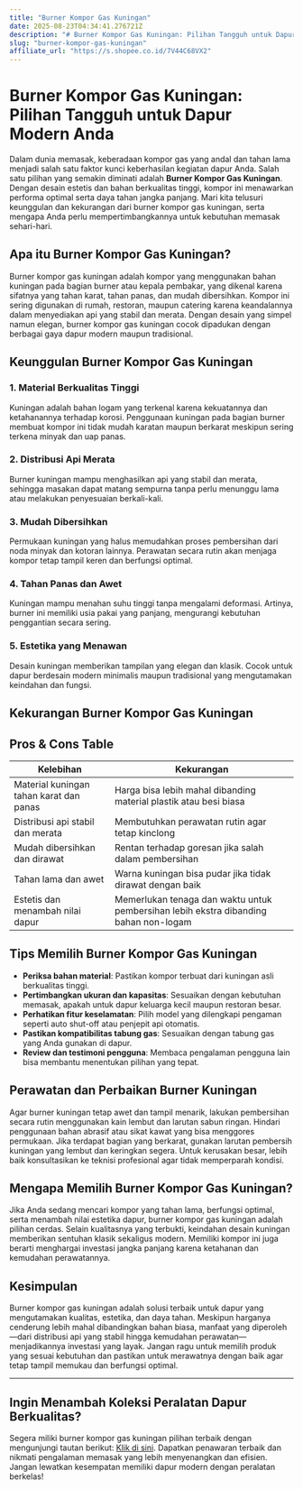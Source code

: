 ```yaml
---
title: "Burner Kompor Gas Kuningan"
date: 2025-08-23T04:34:41.276721Z
description: "# Burner Kompor Gas Kuningan: Pilihan Tangguh untuk Dapur Modern Anda..."
slug: "burner-kompor-gas-kuningan"
affiliate_url: "https://s.shopee.co.id/7V44C68VX2"
---
```

# Burner Kompor Gas Kuningan: Pilihan Tangguh untuk Dapur Modern Anda

Dalam dunia memasak, keberadaan kompor gas yang andal dan tahan lama menjadi salah satu faktor kunci keberhasilan kegiatan dapur Anda. Salah satu pilihan yang semakin diminati adalah **Burner Kompor Gas Kuningan**. Dengan desain estetis dan bahan berkualitas tinggi, kompor ini menawarkan performa optimal serta daya tahan jangka panjang. Mari kita telusuri keunggulan dan kekurangan dari burner kompor gas kuningan, serta mengapa Anda perlu mempertimbangkannya untuk kebutuhan memasak sehari-hari.

## Apa itu Burner Kompor Gas Kuningan?

Burner kompor gas kuningan adalah kompor yang menggunakan bahan kuningan pada bagian burner atau kepala pembakar, yang dikenal karena sifatnya yang tahan karat, tahan panas, dan mudah dibersihkan. Kompor ini sering digunakan di rumah, restoran, maupun catering karena keandalannya dalam menyediakan api yang stabil dan merata. Dengan desain yang simpel namun elegan, burner kompor gas kuningan cocok dipadukan dengan berbagai gaya dapur modern maupun tradisional.

## Keunggulan Burner Kompor Gas Kuningan

### 1. Material Berkualitas Tinggi
Kuningan adalah bahan logam yang terkenal karena kekuatannya dan ketahanannya terhadap korosi. Penggunaan kuningan pada bagian burner membuat kompor ini tidak mudah karatan maupun berkarat meskipun sering terkena minyak dan uap panas.

### 2. Distribusi Api Merata
Burner kuningan mampu menghasilkan api yang stabil dan merata, sehingga masakan dapat matang sempurna tanpa perlu menunggu lama atau melakukan penyesuaian berkali-kali.

### 3. Mudah Dibersihkan
Permukaan kuningan yang halus memudahkan proses pembersihan dari noda minyak dan kotoran lainnya. Perawatan secara rutin akan menjaga kompor tetap tampil keren dan berfungsi optimal.

### 4. Tahan Panas dan Awet
Kuningan mampu menahan suhu tinggi tanpa mengalami deformasi. Artinya, burner ini memiliki usia pakai yang panjang, mengurangi kebutuhan penggantian secara sering.

### 5. Estetika yang Menawan
Desain kuningan memberikan tampilan yang elegan dan klasik. Cocok untuk dapur berdesain modern minimalis maupun tradisional yang mengutamakan keindahan dan fungsi.

## Kekurangan Burner Kompor Gas Kuningan

## Pros & Cons Table

| Kelebihan                                    | Kekurangan                                |
|----------------------------------------------|------------------------------------------|
| Material kuningan tahan karat dan panas     | Harga bisa lebih mahal dibanding material plastik atau besi biasa |
| Distribusi api stabil dan merata            | Membutuhkan perawatan rutin agar tetap kinclong |
| Mudah dibersihkan dan dirawat               | Rentan terhadap goresan jika salah dalam pembersihan |
| Tahan lama dan awet                        | Warna kuningan bisa pudar jika tidak dirawat dengan baik |
| Estetis dan menambah nilai dapur           | Memerlukan tenaga dan waktu untuk pembersihan lebih ekstra dibanding bahan non-logam |

## Tips Memilih Burner Kompor Gas Kuningan

- **Periksa bahan material**: Pastikan kompor terbuat dari kuningan asli berkualitas tinggi.
- **Pertimbangkan ukuran dan kapasitas**: Sesuaikan dengan kebutuhan memasak, apakah untuk dapur keluarga kecil maupun restoran besar.
- **Perhatikan fitur keselamatan**: Pilih model yang dilengkapi pengaman seperti auto shut-off atau penjepit api otomatis.
- **Pastikan kompatibilitas tabung gas**: Sesuaikan dengan tabung gas yang Anda gunakan di dapur.
- **Review dan testimoni pengguna**: Membaca pengalaman pengguna lain bisa membantu menentukan pilihan yang tepat.

## Perawatan dan Perbaikan Burner Kuningan

Agar burner kuningan tetap awet dan tampil menarik, lakukan pembersihan secara rutin menggunakan kain lembut dan larutan sabun ringan. Hindari penggunaan bahan abrasif atau sikat kawat yang bisa menggores permukaan. Jika terdapat bagian yang berkarat, gunakan larutan pembersih kuningan yang lembut dan keringkan segera. Untuk kerusakan besar, lebih baik konsultasikan ke teknisi profesional agar tidak memperparah kondisi.

## Mengapa Memilih Burner Kompor Gas Kuningan?

Jika Anda sedang mencari kompor yang tahan lama, berfungsi optimal, serta menambah nilai estetika dapur, burner kompor gas kuningan adalah pilihan cerdas. Selain kualitasnya yang terbukti, keindahan desain kuningan memberikan sentuhan klasik sekaligus modern. Memiliki kompor ini juga berarti menghargai investasi jangka panjang karena ketahanan dan kemudahan perawatannya.

## Kesimpulan

Burner kompor gas kuningan adalah solusi terbaik untuk dapur yang mengutamakan kualitas, estetika, dan daya tahan. Meskipun harganya cenderung lebih mahal dibandingkan bahan biasa, manfaat yang diperoleh—dari distribusi api yang stabil hingga kemudahan perawatan—menjadikannya investasi yang layak. Jangan ragu untuk memilih produk yang sesuai kebutuhan dan pastikan untuk merawatnya dengan baik agar tetap tampil memukau dan berfungsi optimal.

---

## Ingin Menambah Koleksi Peralatan Dapur Berkualitas?

Segera miliki burner kompor gas kuningan pilihan terbaik dengan mengunjungi tautan berikut: [Klik di sini](https://s.shopee.co.id/7V44C68VX2). Dapatkan penawaran terbaik dan nikmati pengalaman memasak yang lebih menyenangkan dan efisien. Jangan lewatkan kesempatan memiliki dapur modern dengan peralatan berkelas!